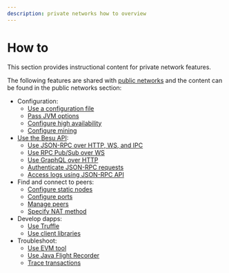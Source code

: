 ```yaml
---
description: private networks how to overview
---
```


# How to

This section provides instructional content for private network features.

The following features are shared with [public networks](../../public-networks/index.md) and the
content can be found in the public networks section:

- Configuration:
    - [Use a configuration file](../../public-networks/how-to/configuration-file.md)
    - [Pass JVM options](../../public-networks/how-to/pass-jvm-options.md)
    - [Configure high availability](../../public-networks/how-to/configure-ha/index.md)
    - [Configure mining](../../public-networks/how-to/use-pow/mining.md)
- [Use the Besu API](../../public-networks/how-to/use-besu-api/index.md):
    - [Use JSON-RPC over HTTP, WS, and IPC](../../public-networks/how-to/use-besu-api/json-rpc.md)
    - [Use RPC Pub/Sub over WS](../../public-networks/how-to/use-besu-api/rpc-pubsub.md)
    - [Use GraphQL over HTTP](../../public-networks/how-to/use-besu-api/graphql.md)
    - [Authenticate JSON-RPC requests](../../public-networks/how-to/use-besu-api/authenticate.md)
    - [Access logs using JSON-RPC API](../../public-networks/how-to/use-besu-api/access-logs.md)
- Find and connect to peers:
    - [Configure static nodes](../../public-networks/how-to/connect/static-nodes.md)
    - [Configure ports](../../public-networks/how-to/connect/configure-ports.md)
    - [Manage peers](../../public-networks/how-to/connect/manage-peers.md)
    - [Specify NAT method](../../public-networks/how-to/connect/specify-nat.md)
- Develop dapps:
    - [Use Truffle](../../public-networks/how-to/develop/truffle.md)
    - [Use client libraries](../../public-networks/how-to/develop/client-libraries.md)
- Troubleshoot:
    - [Use EVM tool](../../public-networks/how-to/troubleshoot/evm-tool.md)
    - [Use Java Flight Recorder](../../public-networks/how-to/troubleshoot/java-flight-recorder.md)
    - [Trace transactions](../../public-networks/how-to/troubleshoot/trace-transactions.md)
